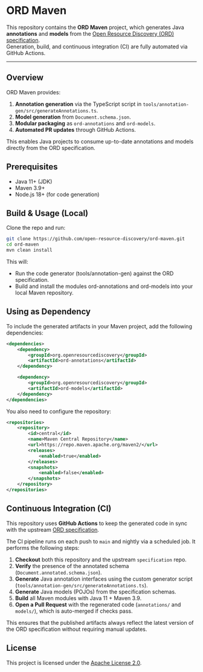 # ORD Maven

This repository contains the **ORD Maven** project, which generates Java **annotations** and **models** from the [Open Resource Discovery (ORD) specification](https://github.com/open-resource-discovery/specification).  
Generation, build, and continuous integration (CI) are fully automated via GitHub Actions.

---

## Overview

ORD Maven provides:

1. **Annotation generation** via the TypeScript script in `tools/annotation-gen/src/generateAnnotations.ts`.
2. **Model generation** from `Document.schema.json`.
3. **Modular packaging** as `ord-annotations` and `ord-models`.
4. **Automated PR updates** through GitHub Actions.

This enables Java projects to consume up-to-date annotations and models directly from the ORD specification.

## Prerequisites

- Java 11+ (JDK)
- Maven 3.9+
- Node.js 18+ (for code generation)


## Build & Usage (Local)

Clone the repo and run:

```bash
git clone https://github.com/open-resource-discovery/ord-maven.git
cd ord-maven
mvn clean install
```
This will:
- Run the code generator (tools/annotation-gen) against the ORD specification.
- Build and install the modules ord-annotations and ord-models into your local Maven repository.

## Using as Dependency

To include the generated artifacts in your Maven project, add the following dependencies:

```xml
<dependencies>
    <dependency>
        <groupId>org.openresourcediscovery</groupId>
        <artifactId>ord-annotations</artifactId>
    </dependency>

    <dependency>
        <groupId>org.openresourcediscovery</groupId>
        <artifactId>ord-models</artifactId>
    </dependency>
</dependencies>
```

You also need to configure the repository:
```xml
<repositories>
    <repository>
        <id>central</id>
        <name>Maven Central Repository</name>
        <url>https://repo.maven.apache.org/maven2/</url>
        <releases>
            <enabled>true</enabled>
        </releases>
        <snapshots>
            <enabled>false</enabled>
        </snapshots>
    </repository>
</repositories>
```

## Continuous Integration (CI)

This repository uses **GitHub Actions** to keep the generated code in sync with the upstream [ORD specification](https://github.com/open-resource-discovery/specification).

The CI pipeline runs on each push to `main` and nightly via a scheduled job. It performs the following steps:

1. **Checkout** both this repository and the upstream `specification` repo.
2. **Verify** the presence of the annotated schema (`Document.annotated.schema.json`).
3. **Generate** Java annotation interfaces using the custom generator script (`tools/annotation-gen/src/generateAnnotations.ts`).
4. **Generate** Java models (POJOs) from the specification schemas.
5. **Build** all Maven modules with Java 11 + Maven 3.9.
6. **Open a Pull Request** with the regenerated code (`annotations/` and `models/`), which is auto-merged if checks pass.

This ensures that the published artifacts always reflect the latest version of the ORD specification without requiring manual updates.

## License

This project is licensed under the [Apache License 2.0](LICENSE).

